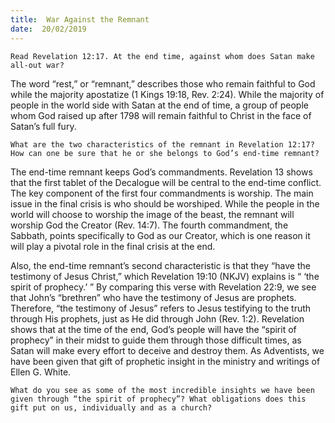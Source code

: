 ```yaml
---
title:  War Against the Remnant
date:  20/02/2019
---
```


`Read Revelation 12:17. At the end time, against whom does Satan make all-out war?`

The word “rest,” or “remnant,” describes those who remain faithful to God while the majority apostatize (1 Kings 19:18, Rev. 2:24). While the majority of people in the world side with Satan at the end of time, a group of people whom God raised up after 1798 will remain faithful to Christ in the face of Satan’s full fury.

`What are the two characteristics of the remnant in Revelation 12:17? How can one be sure that he or she belongs to God’s end-time remnant?`

The end-time remnant keeps God’s commandments. Revelation 13 shows that the first tablet of the Decalogue will be central to the end-time conflict. The key component of the first four commandments is worship. The main issue in the final crisis is who should be worshiped. While the people in the world will choose to worship the image of the beast, the remnant will worship God the Creator (Rev. 14:7). The fourth commandment, the Sabbath, points specifically to God as our Creator, which is one reason it will play a pivotal role in the final crisis at the end.

Also, the end-time remnant’s second characteristic is that they “have the testimony of Jesus Christ,” which Revelation 19:10 (NKJV) explains is “ ‘the spirit of prophecy.’ ” By comparing this verse with Revelation 22:9, we see that John’s “brethren” who have the testimony of Jesus are prophets. Therefore, “the testimony of Jesus” refers to Jesus testifying to the truth through His prophets, just as He did through John (Rev. 1:2). Revelation shows that at the time of the end, God’s people will have the “spirit of prophecy” in their midst to guide them through those difficult times, as Satan will make every effort to deceive and destroy them. As Adventists, we have been given that gift of prophetic insight in the ministry and writings of Ellen G. White.

`What do you see as some of the most incredible insights we have been given through “the spirit of prophecy”? What obligations does this gift put on us, individually and as a church?`
